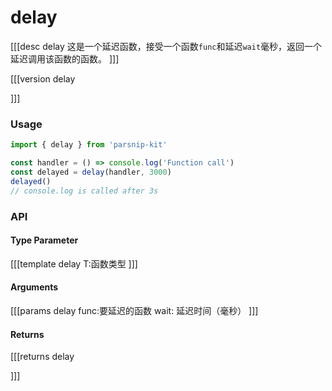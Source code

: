 # delay
[[[desc delay
这是一个延迟函数，接受一个函数`func`和延迟`wait`毫秒，返回一个延迟调用该函数的函数。
]]]

[[[version delay
  
]]]
### Usage

```typescript
import { delay } from 'parsnip-kit'

const handler = () => console.log('Function call')
const delayed = delay(handler, 3000)
delayed()
// console.log is called after 3s

```


### API

#### Type Parameter

[[[template delay
T:函数类型
]]]

#### Arguments

[[[params delay
func:要延迟的函数
wait: 延迟时间（毫秒）
]]]

#### Returns

[[[returns delay

]]]